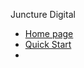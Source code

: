 Juncture Digital
- [Home page](https://juncture-digital.org/) 
- [Quick Start](https://github.com/jstor-labs/juncture/wiki/Visual-Essay-Quick-Start)
- 
